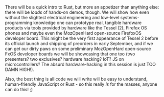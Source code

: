There will be a quick intro to Rust, but more an appetizer than anything else: there will be *loads* of hands-on demos, though.
We will show how even without the slightest electrical engineering and low-level systems-programming knowledge one can prototype real,
tangible hardware products via tools provided by hardware like the Tessel (2), Firefox OS phones and maybe even the MozOpenHard open-source FirefoxOS developer board.
This might be the very first appearance of Tessel 2 before its official launch and shipping of preorders in early September,
and if we can get our dirty paws on some preliminary MozOpenHard open-source FxOS developer boards we will be showcasing that one too
(two presenters? two exclusives? hardware hacking? IoT? JS on microcontrollers? The absurd hardware-hacking in this session is just TOO DAMN HIGH!).

Also, the best thing is all code we will write will be easy to understand, human-friendly JavaScript or Rust - so this really *is* for the masses, anyone can do this! ;)
